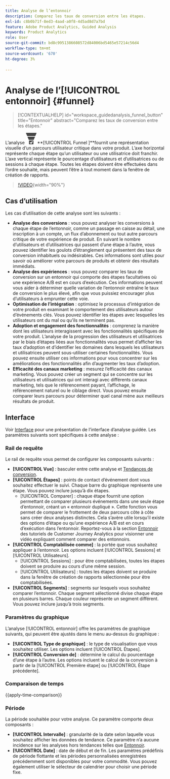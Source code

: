 ```yaml
---
title: Analyse de l’entonnoir
description: Comparez les taux de conversion entre les étapes.
exl-id: c8b0b71f-8ed3-4aad-a0f8-4d5ad8d7a7bd
feature: Adobe Product Analytics, Guided Analysis
keywords: Product Analytics
role: User
source-git-commit: bd8c9951386608572d84006bd5465e57214c56d4
workflow-type: tm+mt
source-wordcount: '670'
ht-degree: 3%

---
```


# Analyse de l’[!UICONTROL entonnoir] {#funnel}

<!-- markdownlint-disable MD034 -->

>[!CONTEXTUALHELP]
>id="workspace_guidedanalysis_funnel_button"
>title="Entonnoir"
>abstract="Comparez les taux de conversion entre les étapes."

<!-- markdownlint-enable MD034 -->

L’analyse ![ConversionFunnel](/help/assets/icons/ConversionFunnel.svg)**[!UICONTROL Funnel ]**fournit une représentation visuelle d’un parcours utilisateur critique dans votre produit. L’axe horizontal représente chaque étape qu’un utilisateur ou une utilisatrice doit franchir. L’axe vertical représente le pourcentage d’utilisateurs et d’utilisatrices ou de sessions à chaque étape. Toutes les étapes doivent être effectuées dans l’ordre souhaité, mais peuvent l’être à tout moment dans la fenêtre de création de rapports.

>[!VIDEO](https://video.tv.adobe.com/v/3421663/?quality=12&learn=on){width="90%"}

## Cas d’utilisation

Les cas d’utilisation de cette analyse sont les suivants :

* **Analyse des conversions** : vous pouvez analyser les conversions à chaque étape de l’entonnoir, comme un passage en caisse au détail, une inscription à un compte, un flux d’abonnement ou tout autre parcours critique de votre expérience de produit. En suivant le nombre d’utilisateurs et d’utilisatrices qui passent d’une étape à l’autre, vous pouvez identifier les goulots d’étranglement qui présentent des taux de conversion inhabituels ou indésirables. Ces informations sont utiles pour savoir où améliorer votre parcours de produits et obtenir des résultats immédiats.
* **Analyse des expériences** : vous pouvez comparer les taux de conversion sur un entonnoir qui comporte des étapes facultatives où une expérience A/B est en cours d’exécution. Ces informations peuvent vous aider à déterminer quelle variation de l’entonnoir entraîne le taux de conversion le plus élevé, afin que vous puissiez encourager plus d’utilisateurs à emprunter cette voie.
* **Optimisation de l’intégration** : optimisez le processus d’intégration de votre produit en examinant le comportement des utilisateurs autour d’événements clés. Vous pouvez identifier les étapes avec lesquelles les utilisateurs ont du mal ou qu’ils ne terminent pas.
* **Adoption et engagement des fonctionnalités** : comprenez la manière dont les utilisateurs interagissent avec les fonctionnalités spécifiques de votre produit. L’analyse de la progression des utilisateurs et utilisatrices par le biais d’étapes liées aux fonctionnalités vous permet d’afficher les taux d’adoption et d’identifier les domaines dans lesquels les utilisateurs et utilisatrices peuvent sous-utiliser certaines fonctionnalités. Vous pouvez ensuite utiliser ces informations pour vous concentrer sur les améliorations des fonctionnalités afin d’augmenter les taux d’adoption.
* **Efficacité des canaux marketing** : mesurez l’efficacité des canaux marketing. Vous pouvez créer un segment qui se concentre sur les utilisateurs et utilisatrices qui ont interagi avec différents canaux marketing, tels que le référencement payant, l’affichage, le référencement naturel ou le ciblage direct. Vous pouvez ensuite comparer leurs parcours pour déterminer quel canal mène aux meilleurs résultats de produit.

## Interface

Voir [Interface](../overview.md#interface) pour une présentation de l’interface d’analyse guidée. Les paramètres suivants sont spécifiques à cette analyse :

### Rail de requête

Le rail de requête vous permet de configurer les composants suivants :

* **[!UICONTROL Vue]** : basculer entre cette analyse et [Tendances de conversion](conversion-trends.md).
* **[!UICONTROL Étapes]** : points de contact d’événement dont vous souhaitez effectuer le suivi. Chaque barre du graphique représente une étape. Vous pouvez inclure jusqu’à dix étapes.
   * [!UICONTROL Comparer] : chaque étape fournit une option permettant de comparer plusieurs événements dans une seule étape d’entonnoir, créant un « entonnoir dupliqué ». Cette fonction vous permet de comparer le frottement de deux parcours côte à côte sans créer deux analyses distinctes. Cela s’avère utile lorsqu’il existe des options d’étape ou qu’une expérience A/B est en cours d’exécution dans l’entonnoir. Reportez-vous à la section [Entonnoir](https://experienceleague.adobe.com/en/docs/customer-journey-analytics-learn/tutorials/guided-analysis/funnel) des tutoriels de Customer Journey Analytics pour visionner une vidéo expliquant comment comparer des entonnoirs.
* **[!UICONTROL Comptabilisée comme]** : la portée que vous souhaitez appliquer à l’entonnoir. Les options incluent [!UICONTROL Sessions] et [!UICONTROL Utilisateurs].
   * [!UICONTROL Sessions] : pour être comptabilisées, toutes les étapes doivent se produire au cours d’une même session.
   * [!UICONTROL Utilisateurs] : toutes les étapes doivent se produire dans la fenêtre de création de rapports sélectionnée pour être comptabilisées.
* **[!UICONTROL Segments]** : segments sur lesquels vous souhaitez comparer l’entonnoir. Chaque segment sélectionné divise chaque étape en plusieurs barres. Chaque couleur représente un segment différent. Vous pouvez inclure jusqu’à trois segments.

### Paramètres du graphique

L’analyse [!UICONTROL entonnoir] offre les paramètres de graphique suivants, qui peuvent être ajustés dans le menu au-dessus du graphique :

* **[!UICONTROL Type de graphique]** : le type de visualisation que vous souhaitez utiliser. Les options incluent [!UICONTROL Étapes].
* **[!UICONTROL Conversion de]** : détermine le calcul du pourcentage d’une étape à l’autre. Les options incluent le calcul de la conversion à partir de la [!UICONTROL Première étape] ou [!UICONTROL Étape précédente].

### Comparaison de temps

{{apply-time-comparison}}



### Période

La période souhaitée pour votre analyse. Ce paramètre comporte deux composants :

* **[!UICONTROL Intervalle]** : granularité de la date selon laquelle vous souhaitez afficher les données de tendance. Ce paramètre n’a aucune incidence sur les analyses hors tendances telles que [Entonnoir](funnel.md).
* **[!UICONTROL Date]** : date de début et de fin. Les paramètres prédéfinis de période flottante et les périodes personnalisées enregistrées précédemment sont disponibles pour votre commodité. Vous pouvez également utiliser le sélecteur de calendrier pour choisir une période fixe.

<!--
## Example

See below for an example of the analysis.

![Funnel time compare](../assets/funnel-compare.png)

-->
